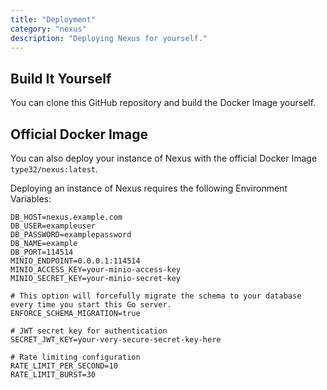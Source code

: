 ```yaml
---
title: "Deployment"
category: "nexus"
description: "Deploying Nexus for yourself."
---
```


## Build It Yourself
You can clone this GitHub repository and build the Docker Image yourself.

## Official Docker Image
You can also deploy your instance of Nexus with the official Docker Image `type32/nexus:latest`.

Deploying an instance of Nexus requires the following Environment Variables:

```dotenv [.env.exmaple]
DB_HOST=nexus.example.com
DB_USER=exampleuser
DB_PASSWORD=examplepassword
DB_NAME=example
DB_PORT=114514
MINIO_ENDPOINT=0.0.0.1:114514
MINIO_ACCESS_KEY=your-minio-access-key
MINIO_SECRET_KEY=your-minio-secret-key

# This option will forcefully migrate the schema to your database every time you start this Go server.
ENFORCE_SCHEMA_MIGRATION=true

# JWT secret key for authentication
SECRET_JWT_KEY=your-very-secure-secret-key-here

# Rate limiting configuration
RATE_LIMIT_PER_SECOND=10
RATE_LIMIT_BURST=30
```
